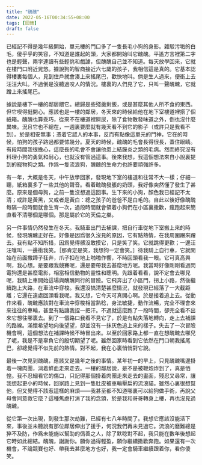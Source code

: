 ```yaml
---
title: "醜醜"
date: 2022-05-16T00:34:55+08:00
tags: [回憶]
draft: false
---
```


已經記不得是幾年級開始，單元樓的門口多了一隻長毛小狗的身影。雜駁污垢的白毛，傻乎乎的笑容，不知道是誰起的頭，大家都開始叫它醜醜。平遙方言裡第二字也是輕聲，兩字連讀有些輕佻和戲謔，但醜醜自己並不知道。每天放學回來，它就在樓門口附近晃悠。據說狗的智商接近六七歲的孩子，我相信這是真的。它基本認得樓裏每個人，見到住戶就會湊上來搖尾巴，歡快地叫。倘是生人過來，便衝上去汪汪大叫。不過倒是沒聽過咬人的情況。樓裏的人們見了它，只叫一聲醜醜，它就蹭上來搖尾巴。

據說是樓下一樓的鄰居餵它。總歸是些殘羹剩飯，或是甚麼其他人所不食的東西。但它喫得挺開心。應該也是一樓的鄰居，冬天來的時候給他在地下室樓道裡搭了個紙箱。醜醜也算乖巧，從來不在樓道裡屙尿，除了食物散發味道之外，倒也沒什麼異味。況且它也不總在，一週裏要麼就有幾天看不到它的影子（或許只是我看不到）。於是相安無事；憑着它認人的本事，反而有點像這單元的門神，它在的時候，怕狗的孩子路過都要怵幾分。夏天的時候，醜醜的毛會長得很長，蓋住眼睛。有段時間我很擔心，這麼長的毛會不會讓他患上結膜炎之類的毛病。然而終究沒有料理小狗的勇氣和耐心，也就沒有管過這事。後來我想，我這個想法來自小說裏提到的寵物狗之類。作爲一隻流浪狗，醜醜的生命力也許要頑強許多。

有一年，大概是冬天，中午放學回家，發現地下室的樓道和往常不大一樣；仔細一聽，紙箱裏多了一些其他的聲音。看着醜醜發脹的奶頭，我好像突然懂了發生了甚麼。原來是個母狗，之前一隻沒想過這回事。生下來的小狗，顏色我已經記不太清；或許是黃黑，又或者是黃白：總之孩子的爸爸不是白毛的。自此以後好像醜醜每隔一段時間就會生育一次，過段時間就會領着小狗們在小區裏撒歡，瘋跑起來簡直看不清哪個是哪個。那是屬於它的天倫之樂。

另一件事情仍然發生在冬天。我騎車出門去補課，把自行車從地下室搬上來的時候，發現醜醜正好在。好像是因爲很久沒見的原因，它有點熱情，在我周圍蹭來蹭去。我有點不知所措，因爲覺得髒沒敢摸它，只是笑了笑。它就跳得更歡；一邊汪汪嚷叫，一邊衝我笑。［那肯定是笑，我想狗一定會笑。］待我騎上自行車，它就開始在前面撒蹄子狂奔，爪子扣在地上啪啪作響，不時回頭看我一眼。它可真高興啊，我心想。是要跟我競賽呢，還是要帶我去甚麼地方呢。我當時好像剛剛看過閃電狗還是甚麼電影，相當相信動物的靈性和聰明。先跟着看看，說不定會去哪兒呢，我騎上車開始這場與醜醜同行的冒險。它飛奔出了小區門，拐上小路，然後繼續跑上大路，在車流中穿梭。我還沒搞清楚甚麼情況，就發現已經落了一大截距離；它還在遠處回頭看我呢。我又想，它今天可真開心啊。於是接着追上去。從動作來看，醜醜應該對在車流中穿梭相當熟稔，身法敏捷，動作流暢，完全不理會來來往往的車輪，甚至有點讓我捏一把汗。不過就這麼跑了一段時間，卻完全看不出來它想往哪裏去。到了一個路口我看不見它了，於是有點失落地轉向，走上去補課的路線。滿懷希望地向後望望，卻並沒有一抹灰色追上來的樣子。失去了一次冒險機會啊，這個想法在補課時候不時冒出來。以至於回家路上都一直在想醜醜去哪兒了呢，我是不是辜負它的殷切期望了呢。雖然回家時看到它依然在門口朝我搖尾巴，卻總覺得不似先前的熱情。對不起，我在心裏悄悄對它說。

最後一次見到醜醜，應該又是幾年之後的事情。某年初一的早上，只見醜醜嘴邊掛着一塊肉團，淌着鮮血走來走去。一樓的鄰居說，是不是被鞭炮炸到了，真是恓惶。我不忍細看它的傷口，只記得那個掛着肉團走來走去的畫面，殘忍又尋常，讓我想起更小的時候，回家路上見到一隻肚皮被車輪壓扁的流浪貓。雖然心裏很想幫他，但又覺得不該惹這樣的麻煩——我甚至都不知道哪裏可以給狗做手術，再說父母會同意救它麼？這種焦慮打消了我的念頭，於是我和哥哥轉身上樓，再也沒見過醜醜。

從它第一次出現，到發生那次劫難，已經有七八年時間了。我想它應該沒能活下來，事後並未聽說有那位鄰居伸出了援手，何況我們再未見過它。流浪的磨難總是猝不及防，作爲未能施以幫助的僞善之人，除了默唸對不起，我只能在數年後想起它時如此總結。醜醜，謝謝你。願你過得輕盈，願你繼續撒歡奔跑。如果還有一次機會，不論競賽也好、帶我去甚麼地方也好，我一定會騎車繼續跟着你，看你傻笑。